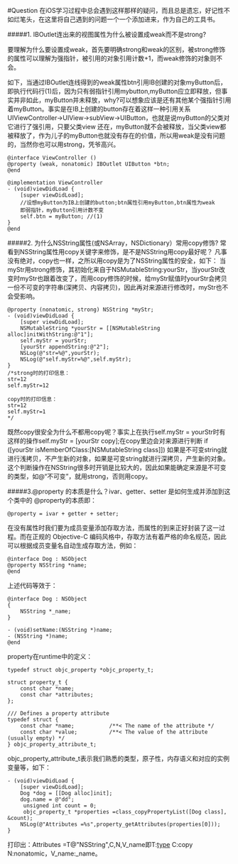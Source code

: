 #Question
在iOS学习过程中总会遇到这样那样的疑问，而且总是遗忘，好记性不如烂笔头，在这里将自己遇到的问题一个一个添加进来，作为自己的工具书。

#####1. IBOutlet连出来的视图属性为什么被设置成weak而不是strong?

要理解为什么要设置成weak，首先要明确strong和weak的区别，被strong修饰的属性可以理解为强指针，被引用的对象引用计数+1，而weak修饰的对象则不会。

如下，当通过IBOutlet连线得到的weak属性btn引用IB创建的对象myButton后，即执行代码行(1)后，因为只有弱指针引用mybutton,myButton应立即释放，但事实并非如此，myButton并未释放，why?可以想象应该是还有其他某个强指针引用着myButton。事实是在IB上创建的button存在着这样一种引用关系UIViewController->UIView->subView->UIButton，也就是说myButton的父类对它进行了强引用，只要父类view
还在，myButton就不会被释放，当父类view都被释放了，作为儿子的myButton也就没有存在的价值，所以用weak是没有问题的，当然你也可以用strong，凭爷高兴。

```objc
@interface ViewController ()
@property (weak, nonatomic) IBOutlet UIButton *btn;
@end

@implementation ViewController
- (void)viewDidLoad {
    [super viewDidLoad];
    //设想myButton为IB上创建的button;btn属性引用myButton,btn属性为weak      
    即弱指针，myButton引用计数不变
    self.btn = myButton; //(1)
}
@end

```

#####2. 为什么NSString属性(或NSArray，NSDictionary）常用copy修饰?
常看到NSString属性用copy关键字来修饰，是不是NSString用copy最好呢？
凡事没有绝对，copy也一样，之所以用copy是为了NSString属性的安全，如下：
当myStr用strong修饰，其初始化来自于NSMutableString:yourStr，当yourStr改变时myStr也跟着改变了，而用copy修饰的时候，给myStr赋值时yourStr会拷贝一份不可变的字符串(深拷贝、内容拷贝)，因此再对来源进行修改时，myStr也不会受影响。
```objc
@property (nonatomic, strong) NSString *myStr;
- (void)viewDidLoad {
    [super viewDidLoad];
    NSMutableString *yourStr = [[NSMutableString alloc]initWithString:@"1"];
    self.myStr = yourStr;
    [yourStr appendString:@"2"];
    NSLog(@"str=%@",yourStr);
    NSLog(@"self.myStr=%@",self.myStr);
}
/*strong时的打印信息：
str=12
self.myStr=12

copy时的打印信息：
str=12
self.myStr=1
*/

```
既然copy很安全为什么不都用copy呢？事实上在执行self.myStr = yourStr时有这样的操作self.myStr = [yourStr copy];在copy里边会对来源进行判断
if ([yourStr isMemberOfClass:[NSMutableString class]])
如果是不可变string就进行浅拷贝，不产生新的对象，如果是可变string就进行深拷贝，产生新的对象。这个判断操作在NSString很多时开销是比较大的，因此如果能确定来源是不可变的类型，如@“不可变”，就用strong，否则用copy。


#####3.@property 的本质是什么？ivar、getter、setter 是如何生成并添加到这个类中的
@property的本质即：
```objc
@property = ivar + getter + setter;
```
在没有属性时我们要为成员变量添加存取方法，而属性的到来正好封装了这一过程。而在正规的 Objective-C 编码风格中，存取方法有着严格的命名规范，因此可以根据成员变量名自动生成存取方法，例如：
```objc
@interface Dog : NSObject
@property NSString *name;
@end
```
上述代码等效于：
```objc
@interface Dog : NSObject
{
    NSString *_name;
}

- (void)setName:(NSString *)name;
- (NSString *)name;
@end
```
property在runtime中的定义：
```objc
typedef struct objc_property *objc_property_t;

struct property_t {
    const char *name;
    const char *attributes;
};

/// Defines a property attribute
typedef struct {
    const char *name;           /**< The name of the attribute */
    const char *value;          /**< The value of the attribute (usually empty) */
} objc_property_attribute_t;
```
objc_property_attribute_t表示我们熟悉的类型，原子性，内存语义和对应的实例变量等，如下：
```objc
- (void)viewDidLoad {
    [super viewDidLoad];
    Dog *dog = [[Dog alloc]init];
    dog.name = @"dd";
     unsigned int count = 0;
     objc_property_t *properties =class_copyPropertyList([Dog class], &count);
    NSLog(@"Attributes =%s",property_getAttributes(properties[0]));
}
```
打印出：Attributes =T@"NSString",C,N,V_name即T:[type][1] C:copy N:nonatomic，V_name:_name。


[1]:https://developer.apple.com/library/content/documentation/Cocoa/Conceptual/ObjCRuntimeGuide/Articles/ocrtTypeEncodings.html#//apple_ref/doc/uid/TP40008048-CH100-SW1


